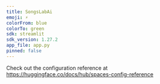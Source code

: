 ```yaml
---
title: SongsLabAi
emoji: ⚡
colorFrom: blue
colorTo: green
sdk: streamlit
sdk_version: 1.27.2
app_file: app.py
pinned: false
---
```


Check out the configuration reference at https://huggingface.co/docs/hub/spaces-config-reference
